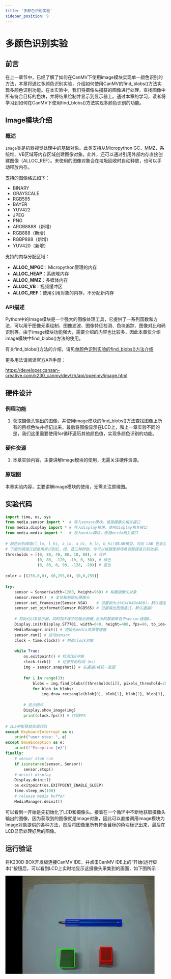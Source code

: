 ```yaml
---
title: '多颜色识别实验'
sidebar_position: 9
---
```


# 多颜色识别实验

## 前言

在上一章节中，已经了解了如何在CanMV下使用image模块实现单一颜色识别的方法，本章将通过多颜色识别实验，介绍如何使用CanMV的find_blobs()方法实现多颜色识别功能。在本实验中，我们将摄像头捕获的图像进行处理，查找图像中所有符合目标的色块，并将结果绘制并显示到显示器上。通过本章的学习，读者将学习到如何在CanMV下使用find_blobs()方法实现多颜色识别的功能。

## Image模块介绍

### 概述

`Image`类是机器视觉处理中的基础对象。此类支持从Micropython GC、MMZ、系统堆、VB区域等内存区域创建图像对象。此外，还可以通过引用外部内存直接创建图像（ALLOC_REF）。未使用的图像对象会在垃圾回收时自动释放，也可以手动释放内存。

支持的图像格式如下：

- BINARY
- GRAYSCALE
- RGB565
- BAYER
- YUV422
- JPEG
- PNG
- ARGB8888（新增）
- RGB888（新增）
- RGBP888（新增）
- YUV420（新增）

支持的内存分配区域：

- **ALLOC_MPGC**：Micropython管理的内存
- **ALLOC_HEAP**：系统堆内存
- **ALLOC_MMZ**：多媒体内存
- **ALLOC_VB**：视频缓冲区
- **ALLOC_REF**：使用引用对象的内存，不分配新内存

### API描述

‌Python中的Image模块是一个强大的图像处理工具，它提供了一系列函数和方法，可以用于图像元素绘制、图像滤波、图像特征检测、色块追踪、图像对比和码识别等。由于image模块功能强大，需要介绍的内容也比较多，因此本章仅介绍image模块中find_blobs()方法的使用。

有关find_blobs()方法的介绍，请见[单颜色识别实验的find_blobs()方法介绍](single_color.md#api描述)

更多用法请阅读官方API手册：

https://developer.canaan-creative.com/k230_canmv/dev/zh/api/openmv/image.html

## 硬件设计

### 例程功能

1. 获取摄像头输出的图像，并使用image模块的find_blobs()方法查找图像上所有的目标色块并标记出来，最后将图像显示在LCD上，和上一章实验不同的是，我们这里需要使用for循环遍历其他颜色值，实现多颜色识别的功能。

### 硬件资源

1. 本章实验内容，主要讲解image模块的使用，无需关注硬件资源。


### 原理图

本章实验内容，主要讲解image模块的使用，无需关注原理图。

## 实验代码

``` python
import time, os, sys
from media.sensor import *  # 导入sensor模块，使用摄像头相关接口
from media.display import * # 导入display模块，使用display相关接口
from media.media import *   # 导入media模块，使用meida相关接口

# 颜色识别阈值(l_lo, l_hi, a_lo, a_hi, b_lo, b_hi)即LAB模型，对应 LAB 色彩空间中的 L、A 和 B 通道的最小和最大值
# 下面的阈值元组是用来识别红、绿、蓝三种颜色，你可以根据使用场景调整提高识别效果。
thresholds = [(0, 80, 40, 80, 10, 80), # 红色
              (0, 80, -120, -10, 0, 30), # 绿色
              (0, 80, 0, 90, -128, -20)] # 蓝色

color = [(255,0,0), (0,255,0), (0,0,255)]

try:
    sensor = Sensor(width=1280, height=960) # 构建摄像头对象
    sensor.reset()  # 复位和初始化摄像头
    sensor.set_framesize(Sensor.VGA)    # 设置帧大小VGA(640x480)，默认通道0
    sensor.set_pixformat(Sensor.RGB565) # 设置输出图像格式，默认通道0

    # 初始化LCD显示器，同时IDE缓冲区输出图像,显示的数据来自于sensor通道0。
    Display.init(Display.ST7701, width=640, height=480, fps=90, to_ide=True)
    MediaManager.init() # 初始化media资源管理器
    sensor.run() # 启动sensor
    clock = time.clock() # 构造clock对象

    while True:
        os.exitpoint() # 检测IDE中断
        clock.tick()   # 记录开始时间（ms）
        img = sensor.snapshot() # 从通道0捕获一张图

        for i in range(3):
            blobs = img.find_blobs([thresholds[i]], pixels_threshold=200) # 0,1,2分别表示红，绿，蓝色。
            for blob in blobs:
                img.draw_rectangle(blob[0], blob[1], blob[2], blob[3], color=color[i], thickness=4)

        # 显示图片
        Display.show_image(img)
        print(clock.fps()) # 打印FPS

# IDE中断释放资源代码
except KeyboardInterrupt as e:
    print("user stop: ", e)
except BaseException as e:
    print(f"Exception {e}")
finally:
    # sensor stop run
    if isinstance(sensor, Sensor):
        sensor.stop()
    # deinit display
    Display.deinit()
    os.exitpoint(os.EXITPOINT_ENABLE_SLEEP)
    time.sleep_ms(100)
    # release media buffer
    MediaManager.deinit()
```

可以看到一开始是先初始化了LCD和摄像头。接着在一个循环中不断地获取摄像头输出的图像，因为获取到的图像就是Image对象，因此可以直接调用image模块为Image对象提供的各种方法，然后将图像里所有符合目标的色块标记出来，最后在LCD显示处理好后的图像。

## 运行验证

将K230D BOX开发板连接CanMV IDE，并点击CanMV IDE上的“开始(运行脚本)”按钮后，可以看到LCD上实时地显示这摄像头采集到的画面，如下图所示：

![01](./img/16.png)

